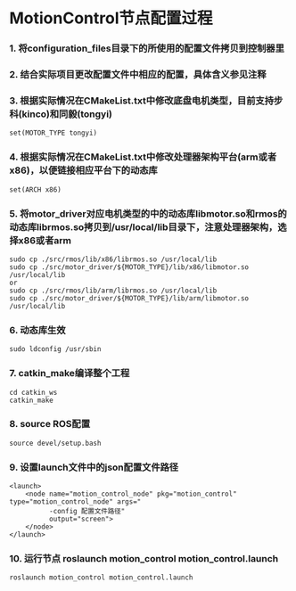 # MotionControl节点配置过程

### 1. 将configuration_files目录下的所使用的配置文件拷贝到控制器里

### 2. 结合实际项目更改配置文件中相应的配置，具体含义参见注释

### 3. 根据实际情况在CMakeList.txt中修改底盘电机类型，目前支持步科(kinco)和同毅(tongyi)
```
set(MOTOR_TYPE tongyi)
```

### 4. 根据实际情况在CMakeList.txt中修改处理器架构平台(arm或者x86)，以便链接相应平台下的动态库
```
set(ARCH x86)
```

### 5. 将motor_driver对应电机类型的中的动态库libmotor.so和rmos的动态库librmos.so拷贝到/usr/local/lib目录下，注意处理器架构，选择x86或者arm
```
sudo cp ./src/rmos/lib/x86/librmos.so /usr/local/lib
sudo cp ./src/motor_driver/${MOTOR_TYPE}/lib/x86/libmotor.so /usr/local/lib
or
sudo cp ./src/rmos/lib/arm/librmos.so /usr/local/lib
sudo cp ./src/motor_driver/${MOTOR_TYPE}/lib/arm/libmotor.so /usr/local/lib
```

### 6. 动态库生效 

```
sudo ldconfig /usr/sbin
```

### 7. catkin_make编译整个工程
```
cd catkin_ws
catkin_make
```
### 8. source ROS配置
```
source devel/setup.bash
```
### 9. 设置launch文件中的json配置文件路径
```
<launch>
    <node name="motion_control_node" pkg="motion_control" type="motion_control_node" args="
          -config 配置文件路径"
          output="screen">
    </node>
</launch>
```
### 10. 运行节点 roslaunch motion_control motion_control.launch
```
roslaunch motion_control motion_control.launch
```